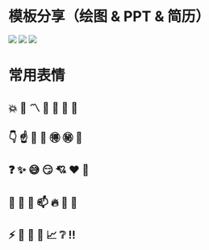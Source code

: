 # 模板分享（绘图 & PPT & 简历）

<img src="https://img.shields.io/badge/draw.io-绘图-ff5722.svg?colorB=00CD00&logo=diagramsdotnet" />
<img src="https://img.shields.io/badge/PPT-幻灯片-ff5722.svg?colorB=ff69b4&logo=wasmer" />
<img src="https://img.shields.io/badge/个人简历-模板-ff5722.svg?colorB=FFB6C1&logo=opsgenie" />


# 常用表情

## :boom:  🤗  :part_alternation_mark:  :wave:  :yawning_face:   :bookmark_tabs:  :bookmark:
##  :point_down:   :point_up:   :raised_hands:   :clap:   :ideograph_advantage:   :secret:  :underage:
## :question: :sparkles: :sweat_smile:   :smirk:   :cupid:   :heart:  🤔
## :egg: :cut_of_meat: :milk_glass: :mailbox:   :fire:   :open_hands:  🧐
## :zap: :bell:  :scroll: :ledger:  :chart_with_upwards_trend: :grey_question:  :bangbang:
